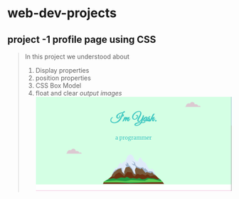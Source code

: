 # web-dev-projects
## project -1 profile page using **CSS**
> In this project we understood about
  > 1. Display properties
  > 2. position properties
  > 3. CSS Box Model
  > 4. float and clear
*output images*
![profile page css](https://github.com/yashdargan/web-dev-projects/blob/main/CSS%20-%20My%20Site%20Images/Screenshot%20from%202023-03-13%2022-45-26.png)
